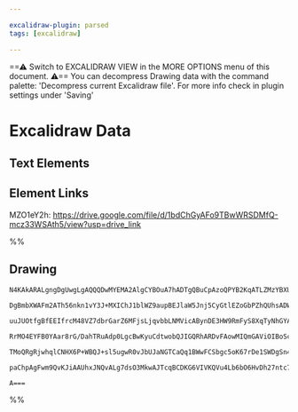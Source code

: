 ```yaml
---

excalidraw-plugin: parsed
tags: [excalidraw]

---
```

==⚠  Switch to EXCALIDRAW VIEW in the MORE OPTIONS menu of this document. ⚠== You can decompress Drawing data with the command palette: 'Decompress current Excalidraw file'. For more info check in plugin settings under 'Saving'


# Excalidraw Data
## Text Elements
## Element Links
MZO1eY2h: https://drive.google.com/file/d/1bdChGyAFo9TBwWRSDMfQ-mcz33WSAth5/view?usp=drive_link

%%
## Drawing
```compressed-json
N4KAkARALgngDgUwgLgAQQQDwMYEMA2AlgCYBOuA7hADTgQBuCpAzoQPYB2KqATLZMzYBXUtiRoIACyhQ4zZAHoFAc0JRJQgEYA6bGwC2CgF7N6hbEcK4OCtptbErHALRY8RMpWdx8Q1TdIEfARcZgRmBShcZQUebQA2bQB2GjoghH0EDihmbgBtcDBQMBKIEm4IAFkALQB5AEYEAE0eSVSSyFhECozNBGJiXE1g9tLMbmcAVkmABmTJ/lKYCfqA

DgBmbXWAFm2ATh56nkn1vY3J+MXIChJ1blWZ9aupBEJlaW5Jnj5CyGtlEZoGbPZhQUhsADWCAAwmx8GxSBUAMSNVFIZ6aXDYCHKcFCDjEWHwxESMHWZhwXCBbKjSAAM0I+HwAGVYID0IIPLSIKDwVCAOq3NpoH4dHlgyEIVkwdk8uHlZ5494ccK5ND1Z5sSnYNTLdUzYG/CC44RwACSxDVqDyAF1nnTyJkLdwOEImc9CASsBVcDNuXiCSrmFbimK

uuJUOtfgBfEEIfrcM48VZ7dbrGarZ6MFjsLjqvbbLNMVicABynDE3HW9RmFyS8XqTyNhGYABF0lAE2g6QQwhjhASAKLBTLZK2255COCDTvEbj1JJppKpybbNYXZ5EDgQirSWTyJRkQiMbTKNhsAEIXQGBQM4IKYgKeqaQmSADiMAAggAxNh7AAqABCFD8gASsyraVHSACKzj6BYab8syn7qJMChmAgFAAPxCBSAC8R6MAA+luO6bmw2JdqgPb4H2

RrMO4EYFB0YAar8rG/DahTRuAdp0LgcBwKyuCdtwobQJIGQRhARDvFAowMIQmGAViOIBoScIIsidI6bpCnYCI1JQGanb6KyfIwppJLoCiCBovphlZMZpkqdiJr4hpxIVGSHAUlSTkOaQRkmRk36MiybLSZyCqFBABlBU5IVmRKApCtwoqQPFwWmeZkrSrK0VzoscWOdkSWgcIyqqvOxVZYlpm1NqurzgatWlc5oWcFA364PojJ6qgCyxXVZWmb+2

TMoQRgRjwhqlCNHX6P+WBQJ+sl5ugwR0vJbUJaNGTCaQq1BWwFCSbgc5oK67rDe1SWDgSn4nWdISXegVLglQu3ZRkT2ff+8DSepCkMeCTIABqfEk9TaKsqz1LsewzNsyZfBlPLYGD+BNJ8C7aIc8Q8PESQzPEqyTKmezFUY576GJRr0AQQgRjDNazTw2zcd99UZBVHlBlaEDA8VuIkJN03pXNkCi8QrIIHAnwi6QJCVGwxAIA9QzBG9NF0aUMtEl

paChpAgFwm9QvKJiAAUhxJNQvALg7dsO3MkwAJTcqBCDKG6VIVKQVu4Lb6bO6HvDh27ntc7de1QLlUKNVAuZWtd+DFQ6vUIN7XrKxwyj02KWRa1RYLM882BEAraBlwgzwcFn3C15qQhQFuEa1zHpR2AAVgg2A5MyDdwKr6ua8MVG63XsVYsnjD/ue+CF6U4YVGEwQD7m3IGaCBgA90V1uunRrwpROu9tPYr4KEq2b/Pi8ukf3HgLGdB3uEYk8dGQ

A===
```
%%